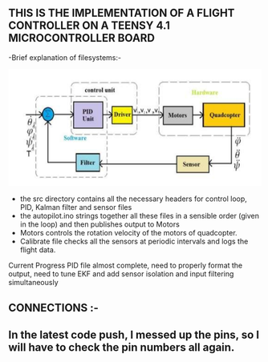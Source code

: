 ## THIS IS THE IMPLEMENTATION OF A FLIGHT CONTROLLER ON A TEENSY 4.1 MICROCONTROLLER BOARD
-Brief explanation of filesystems:-

![alt text](image.png)

 - the src directory contains all the necessary headers for control loop, PID, Kalman filter and sensor files
 - the autopilot.ino strings together all these files in a sensible order (given in the loop) and then publishes output to Motors
 - Motors controls the rotation velocity of the motors of quadcopter.
 - Calibrate file checks all the sensors at periodic intervals and logs the flight data.


Current Progress PID file almost complete, need to properly format the output,
need to tune EKF and add sensor isolation and input filtering simultaneously 

## CONNECTIONS :-
## In the latest code push, I messed up the pins, so I will have to check the pin numbers all again.
